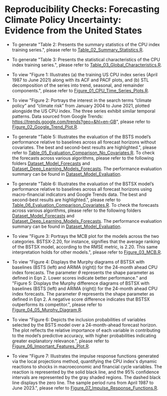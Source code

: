 # Reproducibility Checks: Forecasting Climate Policy Uncertainty: Evidence from the United States

* To generate "Table 2: Presents the summary statistics of the CPU index training series.", please refer to [Table_02_Summary_Statistics.R](https://github.com/Donia-212/Forecasting-the-US-Climate-Policy-Uncertainty-using-Bayesian-Machine-Learning/blob/main/Table_02_Summary_Statistics.R).

* To generate "Table 3: Presents the statistical characteristics of the CPU index training series.", please refer to [Table_03_Global_Characteristics.R](https://github.com/Donia-212/Forecasting-the-US-Climate-Policy-Uncertainty-using-Bayesian-Machine-Learning/blob/main/Table_03_Global_Characteristics.R).

* To view "Figure 1: Illustrates (a) the training US CPU index series (April 1987 to June 2021) along with its ACF and PACF plots, and (b) STL decomposition of the series into trend, seasonal, and remainder components.", please refer to [Figure_01_CPU_Time_Series_Plots.R](https://github.com/Donia-212/Forecasting-the-US-Climate-Policy-Uncertainty-using-Bayesian-Machine-Learning/blob/main/Figure_01_CPU_Time_Series_Plots.R).

* To view "Figure 2: Portrays the interest in the search terms “climate policy” and “climate risk” from January 2004 to June 2021, plotted alongside the US CPU index. The three series exhibit similar temporal patterns. Data sourced from
Google Trends: https://trends.google.com/trends?geo=&hl=en-GB", please refer to [Figure_02_Google_Trend_Plot.R](https://github.com/Donia-212/Forecasting-the-US-Climate-Policy-Uncertainty-using-Bayesian-Machine-Learning/blob/main/Figure_02_Google_Trend_Plot.R).

* To generate "Table 5: Illustrates the evaluation of the BSTS model’s performance relative to baselines across all forecast horizons
without covariates. The best and second-best results are highlighted.", please refer to [Table_05_Evaluation_Comparison_No_Covariates.R](https://github.com/Donia-212/Forecasting_Climate_Policy_Uncertainty_Evidence_from_the_United_States/blob/main/Table_05_Evaluation_Comparison_No_Covariates.R). To check the forecasts across various algorithms, please refer to the following folders [Dataset_Model_Forecasts](https://github.com/Donia-212/Forecasting-the-US-Climate-Policy-Uncertainty-using-Bayesian-Machine-Learning/blob/main/Dataset/Dataset_Model_Evaluation/Results%20Combined%20-%20Without%20Covariates.xlsx) and [Dataset_Deep_Learning_Models_Forecasts](https://github.com/Donia-212/Forecasting-the-US-Climate-Policy-Uncertainty-using-Bayesian-Machine-Learning/tree/main/Dataset/Dataset_Deep_Learning_Models_Forecasts/Models%20-%20No%20Covariates). The performance evaluation summary can be found in [Dataset_Model_Evaluation](https://github.com/Donia-212/Forecasting-the-US-Climate-Policy-Uncertainty-using-Bayesian-Machine-Learning/blob/main/Dataset/Dataset_Model_Evaluation/Results%20Combined%20-%20Without%20Covariates.xlsx).

* To generate "Table 6: Illustrates the evaluation of the BSTSX model’s performance relative to baselines across all forecast horizons
using macro-financial indicators and Google Trends data. The best and second-best results are highlighted.", please refer to [Table_06_Evaluation_Comparison_Covariates.R](https://github.com/Donia-212/Forecasting-the-US-Climate-Policy-Uncertainty-using-Bayesian-Machine-Learning/blob/main/Table_06_Evaluation_Comparison_Covariates.R). To check the forecasts across various algorithms, please refer to the following folders [Dataset_Model_Forecasts](https://github.com/Donia-212/Forecasting-the-US-Climate-Policy-Uncertainty-using-Bayesian-Machine-Learning/blob/main/Dataset/Dataset_Model_Evaluation/Results%20Combined%20-%20Covariates.xlsx) and [Dataset_Deep_Learning_Models_Forecasts](https://github.com/Donia-212/Forecasting-the-US-Climate-Policy-Uncertainty-using-Bayesian-Machine-Learning/tree/main/Dataset/Dataset_Deep_Learning_Models_Forecasts/Models%20-%20Macroeconomic%20%2B%20Google). The performance evaluation summary can be found in [Dataset_Model_Evaluation](https://github.com/Donia-212/Forecasting-the-US-Climate-Policy-Uncertainty-using-Bayesian-Machine-Learning/blob/main/Dataset/Dataset_Model_Evaluation/Results%20Combined%20-%20Covariates.xlsx).

* To view "Figure 3: Portrays the MCB plot for the models across the two categories. BSTSX-2.20, for instance, signifies that the average ranking of the BSTSX model, according to the RMSE metric, is 2.20. This same interpretation holds for other models.", please refer to [Figure_03_MCB.R](https://github.com/Donia-212/Forecasting-the-US-Climate-Policy-Uncertainty-using-Bayesian-Machine-Learning/blob/main/Figure_03_MCB.R).

* To view "Figure 4: Displays the Murphy diagrams of BSTSX with baselines (BSTS (left) and ARIMA (right)) for the 24-month ahead CPU index forecasts. The parameter $\theta$ represents the shape parameter as defined in Eqn 2. Lower scores indicate better performance." and "Figure 5: Displays the Murphy difference diagrams of BSTSX with baselines (BSTS (left) and ARIMA (right)) for the 24-month ahead CPU index forecasts. The parameter $\theta$ represents the shape parameter as defined in Eqn 2. A negative score difference indicates that BSTSX outperforms its competitor.", please refer to [Figure_04_05_Murphy_Diagram.R](https://github.com/Donia-212/Forecasting-the-US-Climate-Policy-Uncertainty-using-Bayesian-Machine-Learning/blob/main/Figure_04_05_Murphy_Diagram.R).
  
* To view "Figure 6: Depicts the inclusion probabilities of variables selected by the BSTS model over a 24-month-ahead forecast horizon. The plot reflects the relative importance of each variable in contributing to the model’s predictive accuracy, with higher probabilities indicating greater explanatory relevance.", please refer to [Figure_06_Important_Features_Plot.R](https://github.com/Donia-212/Forecasting-the-US-Climate-Policy-Uncertainty-using-Bayesian-Machine-Learning/blob/main/Figure_06_Important_Features_Plot.R).

* To view "Figure 7: Illustrates the impulse response functions generated via the local projections method, quantifying the CPU index's dynamic reactions to shocks in macroeconomic and financial cycle variables. The reaction is represented by the solid black line, and the 95% confidence intervals are represented by the gray shaded regions. The dashed black line displays the zero line. The sample period runs from April 1987 to June 2023.", please refer to [Figure_07_Impulse_Response_Functions.R](https://github.com/Donia-212/Forecasting-the-US-Climate-Policy-Uncertainty-using-Bayesian-Machine-Learning/blob/main/Figure_07_Impulse_Response_Functions.R).
